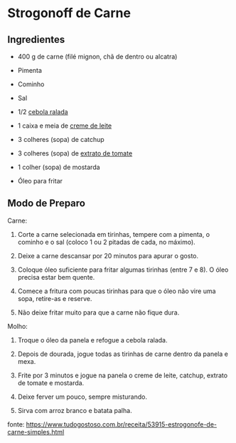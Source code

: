 # Strogonoff de Carne





## Ingredientes

- 400 g de carne (filé mignon, chã de dentro ou alcatra)

- Pimenta

- Cominho

- Sal

- 1/2 [cebola ralada](https://blog.tudogostoso.com.br/dicas-de-cozinha/como-cortar-cebola-sem-chorar-5-truques/)

- 1 caixa e meia de [creme de leite](https://blog.tudogostoso.com.br/dicas-de-cozinha/creme-de-leite-fresco-caseiro-de-caixinha-e-mais/)

- 3 colheres (sopa) de catchup

- 3 colheres (sopa) de [extrato de tomate](https://blog.tudogostoso.com.br/dicas-de-cozinha/diferenca-entre-molho-e-extrato-de-tomate/)

- 1 colher (sopa) de mostarda

- Óleo para fritar

## Modo de Preparo

Carne:

1. Corte a carne selecionada em tirinhas, tempere com a pimenta, o cominho e o sal (coloco 1 ou 2 pitadas de cada, no máximo).

2. Deixe a carne descansar por 20 minutos para apurar o gosto.

3. Coloque óleo suficiente para fritar algumas tirinhas (entre 7 e 8). O óleo precisa estar bem quente.

4. Comece a fritura com poucas tirinhas para que o óleo não vire uma sopa, retire-as e reserve.

5. Não deixe fritar muito para que a carne não fique dura.

Molho:

1. Troque o óleo da panela e refogue a cebola ralada.

2. Depois de dourada, jogue todas as tirinhas de carne dentro da panela e mexa.

3. Frite por 3 minutos e jogue na panela o creme de leite, catchup, extrato de tomate e mostarda.

4. Deixe ferver um pouco, sempre misturando.

5. Sirva com arroz branco e batata palha.







fonte: https://www.tudogostoso.com.br/receita/53915-estrogonofe-de-carne-simples.html
